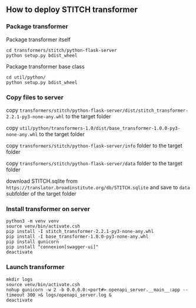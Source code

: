 ## How to deploy STITCH transformer

### Package transformer

Package transformer itself
```
cd transformers/stitch/python-flask-server
python setup.py bdist_wheel
```
Package transformer base class
```
cd util/python/
python setup.py bdist_wheel
```

### Copy files to server

copy `transformers/stitch/python-flask-server/dist/stitch_transformer-2.2.1-py3-none-any.whl` to the target folder

copy `util/python/transformers-1.0/dist/base_transformer-1.0.0-py3-none-any.whl` to the target folder

copy `transformers/stitch/python-flask-server/info` folder to the target folder

copy `transformers/stitch/python-flask-server/data` folder to the target folder

download STITCH.sqlite from `https://translator.broadinstitute.org/db/STITCH.sqlite` and save to `data` subfolder of the target folder


### Install transformer on server

```
python3 -m venv venv
source venv/bin/activate.csh
pip install -I stitch_transformer-2.2.1-py3-none-any.whl
pip install -I base_transformer-1.0.0-py3-none-any.whl
pip install gunicorn
pip install "connexion[swagger-ui]"
deactivate
```

### Launch transformer

```
mkdir logs
source venv/bin/activate.csh
nohup gunicorn -w 2 -b 0.0.0.0:<port#> openapi_server.__main__:app --timeout 300 >& logs/openapi_server.log &
deactivate
```
